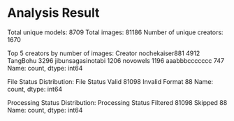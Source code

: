 # Analysis Result


Total unique models: 8709
Total images: 81186
Number of unique creators: 1670

Top 5 creators by number of images:
Creator
nochekaiser881       4912
TangBohu             3296
jibunsagasinotabi    1206
novowels             1196
aaabbbccccccc         747
Name: count, dtype: int64

File Status Distribution:
File Status
Valid             81098
Invalid Format       88
Name: count, dtype: int64

Processing Status Distribution:
Processing Status
Filtered    81098
Skipped        88
Name: count, dtype: int64


